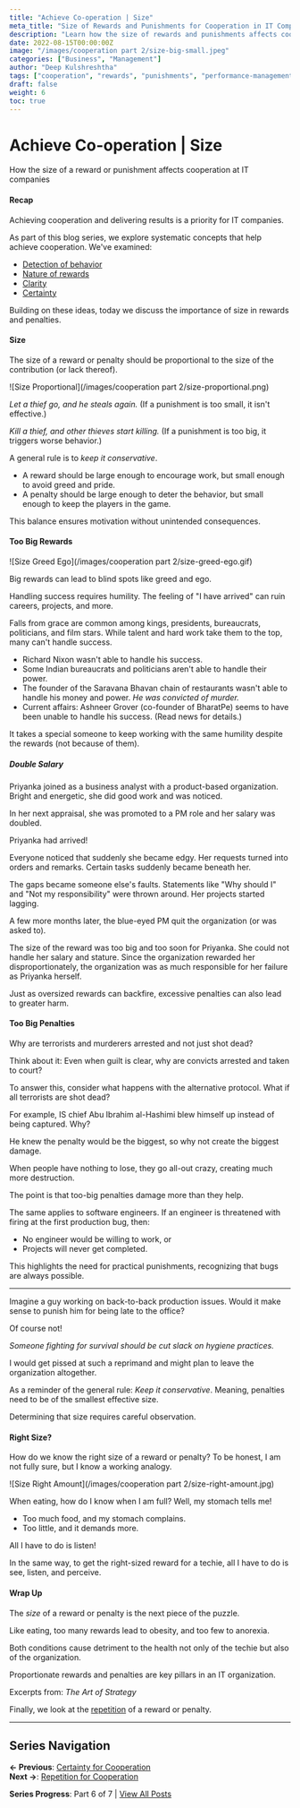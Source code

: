```yaml
---
title: "Achieve Co-operation | Size"
meta_title: "Size of Rewards and Punishments for Cooperation in IT Companies"
description: "Learn how the size of rewards and punishments affects cooperation at IT companies, with practical examples and insights on finding the right balance."
date: 2022-08-15T00:00:00Z
image: "/images/cooperation part 2/size-big-small.jpeg"
categories: ["Business", "Management"]
author: "Deep Kulshreshtha"
tags: ["cooperation", "rewards", "punishments", "performance-management"]
draft: false
weight: 6
toc: true
---
```


# Achieve Co-operation | Size

How the size of a reward or punishment affects cooperation at IT companies

#### Recap

Achieving cooperation and delivering results is a priority for IT companies.

As part of this blog series, we explore systematic concepts that help achieve cooperation. We've examined:

- [Detection of behavior](/blog/series/cooperation-part-2/detection-for-cooperation/)
- [Nature of rewards](/blog/series/cooperation-part-2/incentives-for-cooperation/)
- [Clarity](/blog/series/cooperation-part-2/clarity-for-cooperation/)
- [Certainty](/blog/series/cooperation-part-2/certainty-for-cooperation/)

Building on these ideas, today we discuss the importance of size in rewards and penalties.

#### Size

The size of a reward or penalty should be proportional to the size of the contribution (or lack thereof).

![Size Proportional](/images/cooperation part 2/size-proportional.png)

*Let a thief go, and he steals again.* (If a punishment is too small, it isn't effective.)

*Kill a thief, and other thieves start killing.* (If a punishment is too big, it triggers worse behavior.)

A general rule is to *keep it conservative*.

- A reward should be large enough to encourage work, but small enough to avoid greed and pride.
- A penalty should be large enough to deter the behavior, but small enough to keep the players in the game.

This balance ensures motivation without unintended consequences.

#### Too Big Rewards

![Size Greed Ego](/images/cooperation part 2/size-greed-ego.gif)

Big rewards can lead to blind spots like greed and ego.

Handling success requires humility. The feeling of "I have arrived" can ruin careers, projects, and more.

Falls from grace are common among kings, presidents, bureaucrats, politicians, and film stars. While talent and hard work take them to the top, many can't handle success.

- Richard Nixon wasn't able to handle his success.
- Some Indian bureaucrats and politicians aren't able to handle their power.
- The founder of the Saravana Bhavan chain of restaurants wasn't able to handle his money and power. *He was convicted of murder.*
- Current affairs: Ashneer Grover (co-founder of BharatPe) seems to have been unable to handle his success. (Read news for details.)

It takes a special someone to keep working with the same humility despite the rewards (not because of them).

##### Double Salary

Priyanka joined as a business analyst with a product-based organization. Bright and energetic, she did good work and was noticed.

In her next appraisal, she was promoted to a PM role and her salary was doubled.

Priyanka had arrived!

Everyone noticed that suddenly she became edgy. Her requests turned into orders and remarks. Certain tasks suddenly became beneath her.

The gaps became someone else's faults. Statements like "Why should I" and "Not my responsibility" were thrown around. Her projects started lagging.

A few more months later, the blue-eyed PM quit the organization (or was asked to).

The size of the reward was too big and too soon for Priyanka. She could not handle her salary and stature. Since the organization rewarded her disproportionately, the organization was as much responsible for her failure as Priyanka herself.

Just as oversized rewards can backfire, excessive penalties can also lead to greater harm.

#### Too Big Penalties

Why are terrorists and murderers arrested and not just shot dead?

Think about it: Even when guilt is clear, why are convicts arrested and taken to court?

To answer this, consider what happens with the alternative protocol. What if all terrorists are shot dead?

For example, IS chief Abu Ibrahim al-Hashimi blew himself up instead of being captured. Why?

He knew the penalty would be the biggest, so why not create the biggest damage.

When people have nothing to lose, they go all-out crazy, creating much more destruction.

The point is that too-big penalties damage more than they help.

The same applies to software engineers. If an engineer is threatened with firing at the first production bug, then:

- No engineer would be willing to work, or
- Projects will never get completed.

This highlights the need for practical punishments, recognizing that bugs are always possible.

---

Imagine a guy working on back-to-back production issues. Would it make sense to punish him for being late to the office?

Of course not!

*Someone fighting for survival should be cut slack on hygiene practices.*

I would get pissed at such a reprimand and might plan to leave the organization altogether.

As a reminder of the general rule: *Keep it conservative*. Meaning, penalties need to be of the smallest effective size.

Determining that size requires careful observation.

#### Right Size?

How do we know the right size of a reward or penalty? To be honest, I am not fully sure, but I know a working analogy.

![Size Right Amount](/images/cooperation part 2/size-right-amount.jpg)

When eating, how do I know when I am full? Well, my stomach tells me!

- Too much food, and my stomach complains.
- Too little, and it demands more.

All I have to do is listen!

In the same way, to get the right-sized reward for a techie, all I have to do is see, listen, and perceive.

#### Wrap Up

The *size* of a reward or penalty is the next piece of the puzzle.

Like eating, too many rewards lead to obesity, and too few to anorexia.

Both conditions cause detriment to the health not only of the techie but also of the organization.

Proportionate rewards and penalties are key pillars in an IT organization.

Excerpts from: *The Art of Strategy*

Finally, we look at the [repetition](/blog/series/cooperation-part-2/repetition-for-cooperation/) of a reward or penalty.

---

## Series Navigation

**← Previous**: [Certainty for Cooperation](/blog/series/cooperation-part-2/certainty-for-cooperation/)  
**Next →**: [Repetition for Cooperation](/blog/series/cooperation-part-2/repetition-for-cooperation/)

**Series Progress**: Part 6 of 7 | [View All Posts](/blog/series/cooperation-part-2/)
